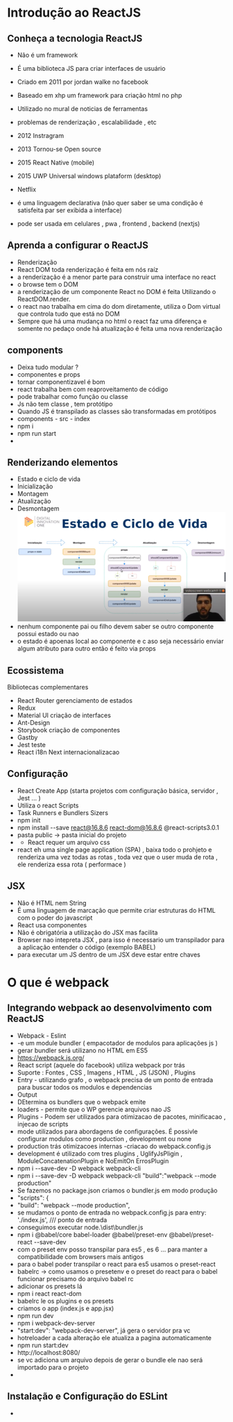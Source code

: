 # Introdução ao ReactJS
## Conheça a tecnologia ReactJS
- Não é um framework 
- É uma biblioteca JS para criar interfaces de usuário 

- Criado em 2011 por jordan walke no facebook 
- Baseado em xhp um framework para criação html no php 
- Utilizado no mural de noticias de ferramentas 
- problemas de renderização , escalabilidade , etc 
- 2012 Instragram 
- 2013 Tornou-se Open source 
- 2015 React Native (mobile)
- 2015 UWP Universal windows plataform (desktop)
- Netflix 
- é uma linguagem declarativa (não quer saber se uma condição é satisfeita par ser exibida a interface)
- pode ser usada em celulares , pwa , frontend , backend (nextjs)
## Aprenda a configurar o ReactJS
- Renderização 
- React DOM toda renderização é feita em nós raíz
- a renderização é a menor parte para construir uma interface no react 
- o browse tem o DOM 
- a renderização de um componente React no DOM é feita Utilizando o ReactDOM.render.
- o react nao trabalha em cima do dom diretamente, utiliza o Dom virtual que controla tudo que está no DOM
- Sempre que há uma mudança no html o react faz uma diferença e somente no pedaço onde há atualização é feita uma nova renderização 
## components 
- Deixa tudo modular ? 
- componentes e props 
- tornar componentizavel é bom 
- react trabalha bem com reaproveitamento de código 
- pode trabalhar como função ou classe 
- Js não tem classe , tem protótipo 
- Quando JS é transpilado as classes são transformadas em protótipos 
- components - src - index 
- npm i 
- npm run start 
- 
## Renderizando elementos 
- Estado e ciclo de vida 
- Inicialização 
- Montagem 
- Atualização 
- Desmontagem 
![](img/Capturar.PNG)
- nenhum componente pai ou filho devem saber se outro componente possui estado ou nao 
- o estado é apoenas local ao componente e c aso seja necessário enviar algum atributo para outro então é feito via props
## Ecossistema 
Bibliotecas complementares 
- React Router gerenciamento de estados 
- Redux 
- Material UI criação de interfaces 
- Ant-Design 
- Storybook criação de componentes 
- Gastby 
- Jest    teste 
- React i18n Next  internacionalizacao 
## Configuração 
- React Create App (starta projetos com configuração básica, servidor , Jest ... )
- Utiliza o react Scripts 
- Task Runners e Bundlers Sizers 
- npm init 
- npm install --save react@16.8.6 react-dom@16.8.6 @react-scripts3.0.1
- pasta public -> pasta inicial do projeto 
- - React requer um arquivo css
- react eh uma single page application (SPA) , baixa todo o prohjeto e renderiza uma  vez todas as rotas , toda vez que o user muda de rota , ele renderiza essa rota ( performace ) 
## JSX 
- Não é HTML nem String 
- É uma linguagem de marcação que permite criar estruturas do HTML com o poder do javascript 
- React usa componentes 
- Não é obrigatória a utilização do JSX mas facilita 
- Browser nao intepreta JSX , para isso é necessario um transpilador para a aplicação entender o código (exemplo BABEL) 
- para executar um JS dentro de um JSX deve estar entre chaves 
# O que é webpack 
## Integrando webpack ao desenvolvimento com ReactJS
- Webpack - Eslint
- -e um module bundler ( empacotador de modulos para aplicações js )
- gerar bundler será utilizano no HTML em ES5 
- https://webpack.js.org/
- React script (aquele do facebook) utiliza webpack por trás 
- Suporte : Fontes , CSS , Imagens , HTML , JS (JSON) , Plugins 
- Entry - utilizando grafo , o webpack precisa de um ponto de entrada para buscar todos os modulos e dependencias 
- Output 
- DEtermina os bundlers que o webpack emite 
- loaders - permite que o WP gerencie arquivos nao JS 
- Plugins - Podem ser utilizados para otimizacao de pacotes, minificacao , injecao de scripts 
- mode utilizados para abordagens de configurações. É possivle configurar modulos como production , development ou none 
- production trás otimizacoes internas 
-criacao do webpack.config.js 
- development é utilizado com tres plugins , UglifyJsPligin , ModuleConcatenationPlugin e NoEmitOn ErrosPlugin 
- npm i --save-dev -D webpack webpack-cli
- npm i --save-dev -D webpack webpack-cli "build":"webpack --mode production" 
- Se fazemos no package.json  criamos o bundler.js em modo produção 
-  "scripts": {  
-    "build": "webpack --mode production",
- se mudamos o ponto de entrada no webpack.config.js  para entry: './index.js', /// ponto de entrada
- conseguimos executar node.\dist\bundler.js 
- npm i @babel/core babel-loader @babel/preset-env @babel/preset-react --save-dev 
- com o preset env posso transpilar para es5 , es 6 ... para manter a compatibilidade com browsers mais antigos
- para o babel poder transpilar o react para es5 usamos o preset-react
- babelrc ->  como usamos o presetenv e o preset do react para o babel funcionar precisamo do arquivo babel rc
- adicionar os presets lá 
- npm i react react-dom
- babelrc le os plugins e os presets 
- criamos o app (index.js e app.jsx) 
- npm run dev 
- npm i webpack-dev-server 
- "start:dev": "webpack-dev-server", já gera o servidor pra vc 
- hotreloader a cada alteração ele atualiza a pagina automaticamente 
- npm run start:dev
- http://localhost:8080/
-  se vc adiciona um arquivo depois de gerar o bundle ele nao será importado para o projeto 
- 

## Instalação e Configuração do ESLint 

- 